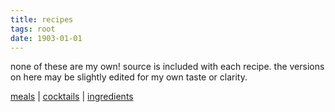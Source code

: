 ```yaml
---
title: recipes
tags: root
date: 1903-01-01
---
```


none of these are my own! source is included with each recipe. the versions on here may be slightly edited for my own taste or clarity.

[meals](/recipes/meals) | [cocktails](/recipes/cocktails) | [ingredients](/recipes/ingredients)
